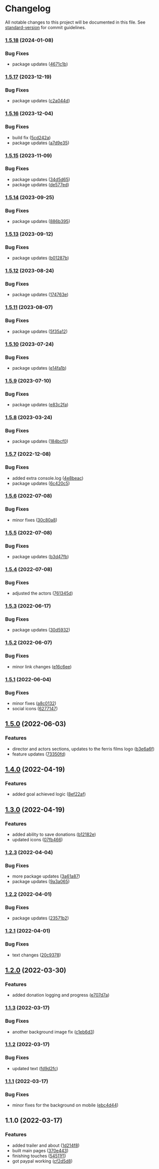 # Changelog

All notable changes to this project will be documented in this file. See [standard-version](https://github.com/conventional-changelog/standard-version) for commit guidelines.

### [1.5.18](https://github.com/CandeeGenerations/patrickfilm/compare/v1.5.17...v1.5.18) (2024-01-08)


### Bug Fixes

* package updates ([4671c1b](https://github.com/CandeeGenerations/patrickfilm/commit/4671c1b1ac6701e2d4413bc82878cd324f22af75))

### [1.5.17](https://github.com/CandeeGenerations/patrickfilm/compare/v1.5.16...v1.5.17) (2023-12-19)


### Bug Fixes

* package updates ([c2a044d](https://github.com/CandeeGenerations/patrickfilm/commit/c2a044d61ff5412439a6dc1ffad285fd8d8eb357))

### [1.5.16](https://github.com/CandeeGenerations/patrickfilm/compare/v1.5.15...v1.5.16) (2023-12-04)


### Bug Fixes

* build fix ([5cd242a](https://github.com/CandeeGenerations/patrickfilm/commit/5cd242a27b5cffbd4156dd10366eeedf30213345))
* package updates ([a7d9e35](https://github.com/CandeeGenerations/patrickfilm/commit/a7d9e35b0218926d106881c99d51bd0f96471c52))

### [1.5.15](https://github.com/CandeeGenerations/patrickfilm/compare/v1.5.14...v1.5.15) (2023-11-09)


### Bug Fixes

* package updates ([34d5d65](https://github.com/CandeeGenerations/patrickfilm/commit/34d5d657c91133bf2b74ead5edd4d870147888fd))
* package updates ([de577ed](https://github.com/CandeeGenerations/patrickfilm/commit/de577ede1d8c3c79dd171598fe52fc793724a354))

### [1.5.14](https://github.com/CandeeGenerations/patrickfilm/compare/v1.5.13...v1.5.14) (2023-09-25)


### Bug Fixes

* package updates ([886b395](https://github.com/CandeeGenerations/patrickfilm/commit/886b395599ec392c8721bb1054055a7318a754a6))

### [1.5.13](https://github.com/CandeeGenerations/patrickfilm/compare/v1.5.12...v1.5.13) (2023-09-12)


### Bug Fixes

* package updates ([b01287b](https://github.com/CandeeGenerations/patrickfilm/commit/b01287bf92b5bf9b49fd3e70cd5c1e8bf8d1209b))

### [1.5.12](https://github.com/CandeeGenerations/patrickfilm/compare/v1.5.11...v1.5.12) (2023-08-24)


### Bug Fixes

* package updates ([174763e](https://github.com/CandeeGenerations/patrickfilm/commit/174763ed51b23b199ec905ea86db4a0dcc189272))

### [1.5.11](https://github.com/CandeeGenerations/patrickfilm/compare/v1.5.10...v1.5.11) (2023-08-07)


### Bug Fixes

* package updates ([5f35a12](https://github.com/CandeeGenerations/patrickfilm/commit/5f35a12f4134064e90162186f38f3cd122d513fa))

### [1.5.10](https://github.com/CandeeGenerations/patrickfilm/compare/v1.5.9...v1.5.10) (2023-07-24)


### Bug Fixes

* package updates ([e14fa1b](https://github.com/CandeeGenerations/patrickfilm/commit/e14fa1bf3052665f75859a742b800e15370eb429))

### [1.5.9](https://github.com/CandeeGenerations/patrickfilm/compare/v1.5.8...v1.5.9) (2023-07-10)


### Bug Fixes

* package updates ([e83c2fa](https://github.com/CandeeGenerations/patrickfilm/commit/e83c2fae1357c6760c491517a22c408c2441f686))

### [1.5.8](https://github.com/CandeeGenerations/patrickfilm/compare/v1.5.7...v1.5.8) (2023-03-24)


### Bug Fixes

* package updates ([184bcf0](https://github.com/CandeeGenerations/patrickfilm/commit/184bcf0abe8f0d8dcc30c434f3808fd5ce0eaf3b))

### [1.5.7](https://github.com/CandeeGenerations/patrickfilm/compare/v1.5.6...v1.5.7) (2022-12-08)


### Bug Fixes

* added extra console.log ([4e8beac](https://github.com/CandeeGenerations/patrickfilm/commit/4e8beac9ebebee4449b195c0ad6a656d04fbc21d))
* package updates ([6c420c5](https://github.com/CandeeGenerations/patrickfilm/commit/6c420c5242c02ffc0af8d6670196b98c5a3e3638))

### [1.5.6](https://github.com/CandeeGenerations/patrickfilm/compare/v1.5.5...v1.5.6) (2022-07-08)


### Bug Fixes

* minor fixes ([30c80a8](https://github.com/CandeeGenerations/patrickfilm/commit/30c80a8ba7daeba8039851d525a677dd13691f48))

### [1.5.5](https://github.com/CandeeGenerations/patrickfilm/compare/v1.5.4...v1.5.5) (2022-07-08)


### Bug Fixes

* package updates ([b3d47fb](https://github.com/CandeeGenerations/patrickfilm/commit/b3d47fb2562348728e839efd3b8fa5560c1ce549))

### [1.5.4](https://github.com/CandeeGenerations/patrickfilm/compare/v1.5.3...v1.5.4) (2022-07-08)


### Bug Fixes

* adjusted the actors ([761345d](https://github.com/CandeeGenerations/patrickfilm/commit/761345d30d21af12e4816cf7199d4a876f02b472))

### [1.5.3](https://github.com/CandeeGenerations/patrickfilm/compare/v1.5.2...v1.5.3) (2022-06-17)


### Bug Fixes

* package updates ([30d5932](https://github.com/CandeeGenerations/patrickfilm/commit/30d593281688ac8da4037e362598f301ed012f53))

### [1.5.2](https://github.com/CandeeGenerations/patrickfilm/compare/v1.5.1...v1.5.2) (2022-06-07)


### Bug Fixes

* minor link changes ([e16c6ee](https://github.com/CandeeGenerations/patrickfilm/commit/e16c6eee3fc8159c89926b5a6a8ce1b1834f795f))

### [1.5.1](https://github.com/CandeeGenerations/patrickfilm/compare/v1.5.0...v1.5.1) (2022-06-04)


### Bug Fixes

* minor fixes ([a8c0132](https://github.com/CandeeGenerations/patrickfilm/commit/a8c0132dd017e65c583feebdf78b2ec391152438))
* social icons ([6277147](https://github.com/CandeeGenerations/patrickfilm/commit/6277147ad074dbd6a9759b0751e85b3f4c557961))

## [1.5.0](https://github.com/CandeeGenerations/patrickfilm/compare/v1.4.0...v1.5.0) (2022-06-03)


### Features

* director and actors sections, updates to the ferris films logo ([b3e6a6f](https://github.com/CandeeGenerations/patrickfilm/commit/b3e6a6f5dceb51e049c7cc1601545f0cea69f786))
* feature updates ([73350fd](https://github.com/CandeeGenerations/patrickfilm/commit/73350fd7fd3727bc74430461401621651c7ec212))

## [1.4.0](https://github.com/CandeeGenerations/patrickfilm/compare/v1.3.0...v1.4.0) (2022-04-19)


### Features

* added goal achieved logic ([8ef22af](https://github.com/CandeeGenerations/patrickfilm/commit/8ef22afd6070f93116bc2f1fc14a918e043add3e))

## [1.3.0](https://github.com/CandeeGenerations/patrickfilm/compare/v1.2.3...v1.3.0) (2022-04-19)


### Features

* added ability to save donations ([b12182e](https://github.com/CandeeGenerations/patrickfilm/commit/b12182ee55fb47b3e422b577a5276529c2758351))
* updated icons ([07fb466](https://github.com/CandeeGenerations/patrickfilm/commit/07fb4665b2607b6c8d86d851b82027484afdb2e2))

### [1.2.3](https://github.com/CandeeGenerations/patrickfilm/compare/v1.2.2...v1.2.3) (2022-04-04)


### Bug Fixes

* more package updates ([3a61a87](https://github.com/CandeeGenerations/patrickfilm/commit/3a61a87e2d4aac97c904cd600e5e0827297f5dc7))
* package updates ([9a3a065](https://github.com/CandeeGenerations/patrickfilm/commit/9a3a065c980648c03af16c6fcd26c6993a4ae18c))

### [1.2.2](https://github.com/CandeeGenerations/patrickfilm/compare/v1.2.1...v1.2.2) (2022-04-01)


### Bug Fixes

* package updates ([23571b2](https://github.com/CandeeGenerations/patrickfilm/commit/23571b249f70ebe68e349ac3b994fa53f257041e))

### [1.2.1](https://github.com/CandeeGenerations/patrickfilm/compare/v1.2.0...v1.2.1) (2022-04-01)


### Bug Fixes

* text changes ([20c9378](https://github.com/CandeeGenerations/patrickfilm/commit/20c9378a56676a90ad8e5a35347e14bc7b56cc83))

## [1.2.0](https://github.com/CandeeGenerations/patrickfilm/compare/v1.1.3...v1.2.0) (2022-03-30)


### Features

* added donation logging and progress ([e707d7a](https://github.com/CandeeGenerations/patrickfilm/commit/e707d7a6ef010fcbd1fcf8c5d0b99494677fffc6))

### [1.1.3](https://github.com/CandeeGenerations/patrickfilm/compare/v1.1.2...v1.1.3) (2022-03-17)


### Bug Fixes

* another background image fix ([c1eb6d3](https://github.com/CandeeGenerations/patrickfilm/commit/c1eb6d3bc44e363b0c7db4a02b42a7564ac8d18a))

### [1.1.2](https://github.com/CandeeGenerations/patrickfilm/compare/v1.1.1...v1.1.2) (2022-03-17)


### Bug Fixes

* updated text ([fd9d2fc](https://github.com/CandeeGenerations/patrickfilm/commit/fd9d2fc9aec288bf117ac6fb5c6ec6e5f8e362da))

### [1.1.1](https://github.com/CandeeGenerations/patrickfilm/compare/v1.1.0...v1.1.1) (2022-03-17)


### Bug Fixes

* minor fixes for the background on mobile ([ebc4d44](https://github.com/CandeeGenerations/patrickfilm/commit/ebc4d44ca5246b6c4fa22cac01bd69bc9ebdbe64))

## 1.1.0 (2022-03-17)


### Features

* added trailer and about ([1d214f8](https://github.com/CandeeGenerations/patrickfilm/commit/1d214f89e4d2c1f26e85291d223d08dcd1b27598))
* built main pages ([370e443](https://github.com/CandeeGenerations/patrickfilm/commit/370e44344582a46247c92e5a3f1a1938e0c42336))
* finishing touches ([54511f1](https://github.com/CandeeGenerations/patrickfilm/commit/54511f11dfba415035da67b0c51ea515a1a48a3f))
* got paypal working ([cf2d5d8](https://github.com/CandeeGenerations/patrickfilm/commit/cf2d5d8d2afaba392b7053ed23c79c092e93f70d))
